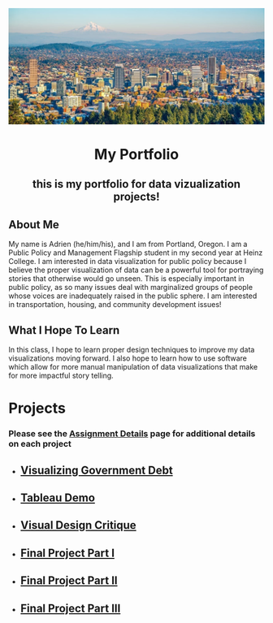 ![Portland Skyline](portland.jpeg)

<h1 align="center">
  
My Portfolio
  
</h1>

<h2 align="center">
  
this is my portfolio for data vizualization projects!
  
</h2>

## About Me
My name is Adrien (he/him/his), and I am from Portland, Oregon. I am a Public Policy and Management Flagship student in my second year at Heinz College. I am interested in data visualization for public policy because I believe the proper visualization of data can be a powerful tool for portraying stories that otherwise would go unseen. This is especially important in public policy, as so many issues deal with marginalized groups of people whose voices are inadequately raised in the public sphere. I am interested in transportation, housing, and community development issues!

## What I Hope To Learn
In this class, I hope to learn proper design techniques to improve my data visualizations moving forward. I also hope to learn how to use software which allow for more manual manipulation of data visualizations that make for more impactful story telling. 


# Projects
### Please see the [Assignment Details](assignment_detail.md) page for additional details on each project

  - ## [Visualizing Government Debt](government_debt_visualization.md)
  - ## [Tableau Demo](tableau_demo.md)
  - ## [Visual Design Critique](wildfires_by_year.md)
  - ## [Final Project Part I](final_part_i.md)
  - ## [Final Project Part II](final_part_ii.md)
  - ## [Final Project Part III](final_part_iii.md)
